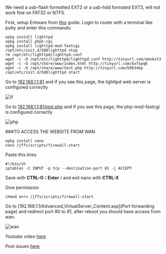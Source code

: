 We need a usb-flash formatted EXT2 or a usb-hdd formated EXT3, will not work fine on FAT32 or NTFS.

First, setup Entware from [this](https://github.com/RMerl/asuswrt-merlin/wiki/Entware) guide.
Login to router with a terminal like putty and enter this commands:
```
opkg install lighttpd
opkg install php5-cgi
opkg install lighttpd-mod-fastcgi
/opt/etc/init.d/S80lighttpd stop
rm /opt/etc/lighttpd/lighttpd.conf
wget -c -O /opt/etc/lighttpd/lighttpd.conf http://tinyurl.com/amvkxt3
wget -c -O /opt/share/www/index.html http://tinyurl.com/bxfxpq6
wget -c -O /opt/share/www/test.php http://tinyurl.com/b9b34kp
/opt/etc/init.d/S80lighttpd start
```
Go to [192.168.1.1:81](http://192.168.1.1:81) and if you see this page, the lighttpd web server is configured correctly

![if](http://i47.tinypic.com/rm5it1.png)

Go to [192.168.1.1:81/test.php](http://192.168.1.1:81/test.php) and if you see this page, the php-mod-fastcgi is configured correctly

![php](http://i50.tinypic.com/i5usfo.png)

###TO ACCESS THE WEBSITE FROM WAN
```
opkg install nano
nano /jffs/scripts/firewall-start
```

Paste this lines
```
#!/bin/sh
iptables -I INPUT -p tcp --destination-port 81 -j ACCEPT
```

Save with **CTRL-O** / **Enter** / and exit nano with **CTRL-X**

Give permission
```
chmod a+rx /jffs/scripts/firewall-start
```

Go to [192.168.1.1/Advanced_VirtualServer_Content.asp](Port forwarding page) and redirect port 80 to 81, after reboot you should have access from wan.

![wan](http://i47.tinypic.com/309hgqr.png)

Youtube video [here](http://youtu.be/KHABSd7qB2M)

Post issues [here](http://forums.smallnetbuilder.com/showthread.php?t=9310)